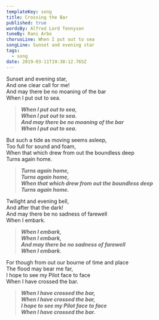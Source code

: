 ```yaml
---
templateKey: song
title: Crossing the Bar
published: true
wordsBy: Alfred Lord Tennyson
tuneBy: Rani Arbo
chorusLine: When I put out to sea
songLine: Sunset and evening star
tags:
  - song
date: 2019-03-11T19:38:12.765Z
---
```

Sunset and evening star,\
And one clear call for me!\
And may there be no moaning of the bar\
When I put out to sea.

> ***When I put out to sea,***\
> ***When I put out to sea.***\
> ***And may there be no moaning of the bar***\
> ***When I put out to sea.***

But such a tide as moving seems asleep,\
Too full for sound and foam,\
When that which drew from out the boundless deep\
Turns again home.

> ***Turns again home,***\
> ***Turns again home,***\
> ***When that which drew from out the boundless deep***\
> ***Turns again home.***

Twilight and evening bell,\
And after that the dark!\
And may there be no sadness of farewell\
When I embark.

> ***When I embark,***\
> ***When I embark,***\
> ***And may there be no sadness of farewell***\
> ***When I embark.***

For though from out our bourne of time and place\
The flood may bear me far,\
I hope to see my Pilot face to face\
When I have crossed the bar.

> ***When I have crossed the bar,***\
> ***When I have crossed the bar,***\
> ***I hope to see my Pilot face to face***\
> ***When I have crossed the bar.***
